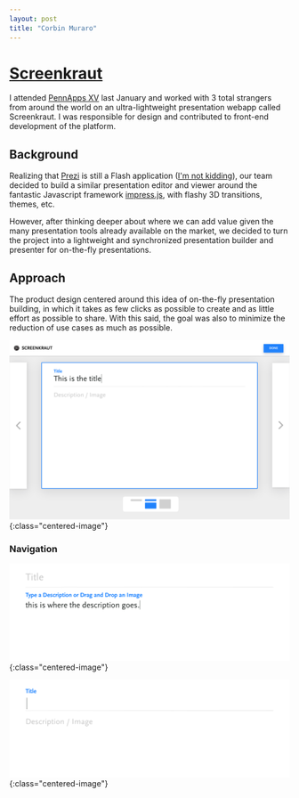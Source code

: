 ```yaml
---
layout: post
title: "Corbin Muraro"
---
```


# [Screenkraut](https://devpost.com/software/big-decision)

I attended [PennApps XV](http://2017w.pennapps.com) last January and worked with 3 total strangers from around the world on an ultra-lightweight presentation webapp called Screenkraut. I was responsible for design and contributed to front-end development of the platform.

## Background

Realizing that [Prezi](http://prezi.com) is still a Flash application ([I'm not kidding](https://prezi.com/support/article/troubleshooting/system-requirements-for-prezi/#highendusage)), our team decided to build a similar presentation editor and viewer around the fantastic Javascript framework [impress.js](https://github.com/impress/impress.js/), with flashy 3D transitions, themes, etc. 

However, after thinking deeper about where we can add value given the many presentation tools already available on the market, we decided to turn the project into a lightweight and synchronized presentation builder and presenter for on-the-fly presentations.

## Approach

The product design centered around this idea of on-the-fly presentation building, in which it takes as few clicks as possible to create and as little effort as possible to share. With this said, the goal was also to minimize the reduction of use cases as much as possible.

![presentation builder](images/screenkraut-images/screenkraut-main.png){:class="centered-image"}

### Navigation



![editing slide description](images/screenkraut-images/screenkraut-edit-description.png){:class="centered-image"}

![editing slide title](images/screenkraut-images/screenkraut-edit-title.png){:class="centered-image"}

